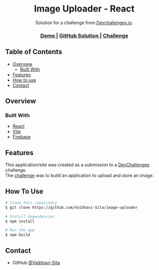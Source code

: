 <!-- Please update value in the {}  -->

<h1 align="center">Image Uploader - React</h1>

<div align="center">
   Solution for a challenge from  <a href="http://devchallenges.io" target="_blank">Devchallenges.io</a>.
</div>

<div align="center">
  <h3>
    <a href="https://react-image-uploader-f6da7.web.app/">
      Demo
    </a>
    <span> | </span>
    <a href="https://github.com/Vaibhavi-Sita/image-uploader">
      GitHub Solution
    </a>
    <span> | </span>
    <a href="https://devchallenges.io/challenges/O2iGT9yBd6xZBrOcVirx">
      Challenge
    </a>
  </h3>
</div>

<!-- TABLE OF CONTENTS -->

## Table of Contents

- [Overview](#overview)
  - [Built With](#built-with)
- [Features](#features)
- [How to use](#how-to-use)
- [Contact](#contact)

<!-- OVERVIEW -->

## Overview


### Built With

<!-- This section should list any major frameworks that you built your project using. Here are a few examples.-->

- [React](https://reactjs.org/)
- [Vite](https://vitejs.dev/)
- [Firebase](https://firebase.google.com/)

## Features


This application/site was created as a submission to a [DevChallenges](https://devchallenges.io/challenges) challenge.  
The [challenge](https://devchallenges.io/challenges/O2iGT9yBd6xZBrOcVirx) was to build an application to upload and store an image.

## How To Use

```bash
# Clone this repository
$ git clone https://github.com/Vaibhavi-Sita/image-uploader

# Install dependencies
$ npm install

# Run the app
$ npm build
```

## Contact
- GitHub [@Vaibhavi-Sita](https://{github.com/Vaibhavi-Sita})
